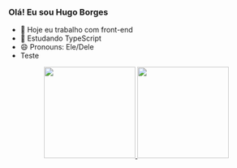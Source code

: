 ### Olá! Eu sou Hugo Borges


- 🔭 Hoje eu trabalho com front-end
- 🌱 Estudando TypeScript
- 😄 Pronouns: Ele/Dele
- Teste

<div align="center">
  <a href="https://github.com/hugoborgess">
  <img height="180em" src="https://github-readme-stats.vercel.app/api?username=hugoborgess&show_icons=true&theme=aura&include_all_commits=true&count_private=true"/>
  <img height="180em" src="https://github-readme-stats.vercel.app/api/top-langs/?username=hugoborgess&layout=compact&langs_count=7&theme=aura"/>
</div>